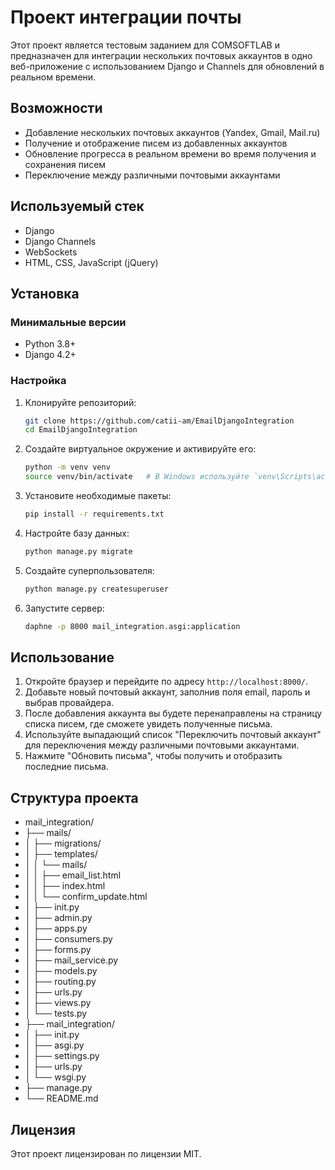 # Проект интеграции почты

Этот проект является тестовым заданием для COMSOFTLAB и предназначен для интеграции нескольких почтовых аккаунтов в одно веб-приложение с использованием Django и Channels для обновлений в реальном времени.

## Возможности

- Добавление нескольких почтовых аккаунтов (Yandex, Gmail, Mail.ru)
- Получение и отображение писем из добавленных аккаунтов
- Обновление прогресса в реальном времени во время получения и сохранения писем
- Переключение между различными почтовыми аккаунтами

## Используемый стек

- Django
- Django Channels
- WebSockets
- HTML, CSS, JavaScript (jQuery)

## Установка

### Минимальные версии

- Python 3.8+
- Django 4.2+

### Настройка

1. Клонируйте репозиторий:

    ```sh
    git clone https://github.com/catii-am/EmailDjangoIntegration
    cd EmailDjangoIntegration
    ```

2. Создайте виртуальное окружение и активируйте его:

    ```sh
    python -m venv venv
    source venv/bin/activate   # В Windows используйте `venv\Scripts\activate`
    ```

3. Установите необходимые пакеты:

    ```sh
    pip install -r requirements.txt
    ```

4. Настройте базу данных:

    ```sh
    python manage.py migrate
    ```

5. Создайте суперпользователя:

    ```sh
    python manage.py createsuperuser
    ```

6. Запустите сервер:

    ```sh
    daphne -p 8000 mail_integration.asgi:application
    ```

## Использование

1. Откройте браузер и перейдите по адресу `http://localhost:8000/`.
2. Добавьте новый почтовый аккаунт, заполнив поля email, пароль и выбрав провайдера.
4. После добавления аккаунта вы будете перенаправлены на страницу списка писем, где сможете увидеть полученные письма.
5. Используйте выпадающий список "Переключить почтовый аккаунт" для переключения между различными почтовыми аккаунтами.
6. Нажмите "Обновить письма", чтобы получить и отобразить последние письма.

## Структура проекта
- mail_integration/
- ├── mails/
- │ ├── migrations/
- │ ├── templates/
- │ │ └── mails/
- │ │ ├── email_list.html
- │ │ ├── index.html
- │ │ └── confirm_update.html
- │ ├── init.py
- │ ├── admin.py
- │ ├── apps.py
- │ ├── consumers.py
- │ ├── forms.py
- │ ├── mail_service.py
- │ ├── models.py
- │ ├── routing.py
- │ ├── urls.py
- │ ├── views.py
- │ └── tests.py
- ├── mail_integration/
- │ ├── init.py
- │ ├── asgi.py
- │ ├── settings.py
- │ ├── urls.py
- │ └── wsgi.py
- ├── manage.py
- └── README.md

## Лицензия

Этот проект лицензирован по лицензии MIT.
